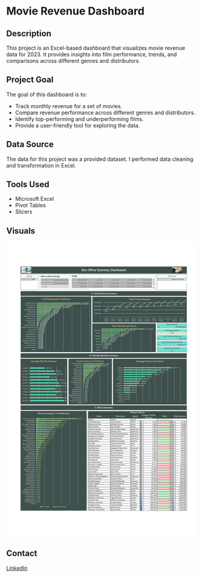 #   Movie Revenue Dashboard

##  Description

This project is an Excel-based dashboard that visualizes movie revenue data for 2023.  It provides insights into film performance, trends, and comparisons across different genres and distributors.

##  Project Goal

The goal of this dashboard is to:

* Track monthly revenue for a set of movies.
* Compare revenue performance across different genres and distributors.
* Identify top-performing and underperforming films.
* Provide a user-friendly tool for exploring the data.

##  Data Source

The data for this project was a provided dataset. I performed data cleaning and transformation in Excel.

##  Tools Used

* Microsoft Excel
* Pivot Tables
* Slicers

##  Visuals

![Dashboard Screenshot](MovieRevenueDashboard_2023-1.png)

##  Contact

[LinkedIn](https://www.linkedin.com/in/afiq-sigarra/)
